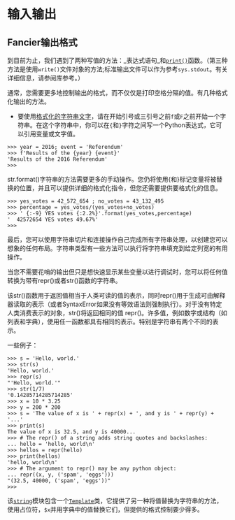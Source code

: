 # 输入输出

## Fancier输出格式

到目前为止，我们遇到了两种写值的方法：_表达式语句_和[`print()`](https://docs.python.org/3/library/functions.html#print)函数。（第三种方法是使用`write()`文件对象的方法;标准输出文件可以作为参考`sys.stdout`。有关详细信息，请参阅库参考。）

通常，您需要更多地控制输出的格式，而不仅仅是打印空格分隔的值。有几种格式化输出的方法。

* 要使用[格式化的字符串文字](https://docs.python.org/3/tutorial/inputoutput.html#tut-f-strings)，请在开始引号或三引号之前`f`或`F`之前开始一个字符串。在这个字符串中，你可以在`{`和`}`字符之间写一个Python表达式，它可以引用变量或文字值。

```
>>> year = 2016; event = 'Referendum'
>>> f'Results of the {year} {event}'
'Results of the 2016 Referendum'
>>>
```

str.format\(\)字符串的方法需要更多的手动操作。您仍将使用{和}标记变量将被替换的位置，并且可以提供详细的格式化指令，但您还需要提供要格式化的信息。

```
>>> yes_votes = 42_572_654 ; no_votes = 43_132_495
>>> percentage = yes_votes/(yes_votes+no_votes)
>>> ' {:-9} YES votes {:2.2%}'.format(yes_votes,percentage)
'  42572654 YES votes 49.67%'
>>>
```

最后，您可以使用字符串切片和连接操作自己完成所有字符串处理，以创建您可以想象的任何布局。字符串类型有一些方法可以执行将字符串填充到给定列宽的有用操作。

当您不需要花哨的输出但只是想快速显示某些变量以进行调试时，您可以将任何值转换为带有repr\(\)或者str\(\)函数的字符串。

该str\(\)函数用于返回值相当于人类可读的值的表示，同时repr\(\)用于生成可由解释器读取的表示（或者SyntaxError如果没有等效语法则强制执行）。对于没有特定人类消费表示的对象，str\(\)将返回相同的值 repr\(\)。许多值，例如数字或结构（如列表和字典），使用任一函数都具有相同的表示。特别是字符串有两个不同的表示。

一些例子：

```
>>> s = 'Hello, world.'
>>> str(s)
'Hello, world.'
>>> repr(s)
"'Hello, world.'"
>>> str(1/7)
'0.14285714285714285'
>>> x = 10 * 3.25
>>> y = 200 * 200
>>> s = 'The value of x is ' + repr(x) + ', and y is ' + repr(y) + '...'
>>> print(s)
The value of x is 32.5, and y is 40000...
>>> # The repr() of a string adds string quotes and backslashes:
... hello = 'hello, world\n'
>>> hellos = repr(hello)
>>> print(hellos)
'hello, world\n'
>>> # The argument to repr() may be any python object:
... repr((x, y, ('spam', 'eggs')))
"(32.5, 40000, ('spam', 'eggs'))"
>>>
```

该[`string`](https://docs.python.org/3/library/string.html#module-string)模块包含一个[`Template`](https://docs.python.org/3/library/string.html#string.Template)类，它提供了另一种将值替换为字符串的方法，使用占位符，`$x`并用字典中的值替换它们，但提供的格式控制要少得多。

